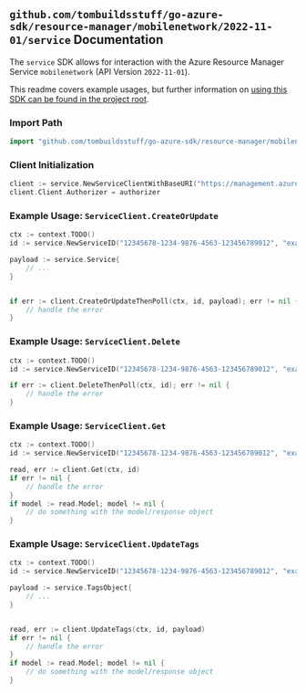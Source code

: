 
## `github.com/tombuildsstuff/go-azure-sdk/resource-manager/mobilenetwork/2022-11-01/service` Documentation

The `service` SDK allows for interaction with the Azure Resource Manager Service `mobilenetwork` (API Version `2022-11-01`).

This readme covers example usages, but further information on [using this SDK can be found in the project root](https://github.com/tombuildsstuff/go-azure-sdk/tree/main/docs).

### Import Path

```go
import "github.com/tombuildsstuff/go-azure-sdk/resource-manager/mobilenetwork/2022-11-01/service"
```


### Client Initialization

```go
client := service.NewServiceClientWithBaseURI("https://management.azure.com")
client.Client.Authorizer = authorizer
```


### Example Usage: `ServiceClient.CreateOrUpdate`

```go
ctx := context.TODO()
id := service.NewServiceID("12345678-1234-9876-4563-123456789012", "example-resource-group", "mobileNetworkValue", "serviceValue")

payload := service.Service{
	// ...
}


if err := client.CreateOrUpdateThenPoll(ctx, id, payload); err != nil {
	// handle the error
}
```


### Example Usage: `ServiceClient.Delete`

```go
ctx := context.TODO()
id := service.NewServiceID("12345678-1234-9876-4563-123456789012", "example-resource-group", "mobileNetworkValue", "serviceValue")

if err := client.DeleteThenPoll(ctx, id); err != nil {
	// handle the error
}
```


### Example Usage: `ServiceClient.Get`

```go
ctx := context.TODO()
id := service.NewServiceID("12345678-1234-9876-4563-123456789012", "example-resource-group", "mobileNetworkValue", "serviceValue")

read, err := client.Get(ctx, id)
if err != nil {
	// handle the error
}
if model := read.Model; model != nil {
	// do something with the model/response object
}
```


### Example Usage: `ServiceClient.UpdateTags`

```go
ctx := context.TODO()
id := service.NewServiceID("12345678-1234-9876-4563-123456789012", "example-resource-group", "mobileNetworkValue", "serviceValue")

payload := service.TagsObject{
	// ...
}


read, err := client.UpdateTags(ctx, id, payload)
if err != nil {
	// handle the error
}
if model := read.Model; model != nil {
	// do something with the model/response object
}
```
